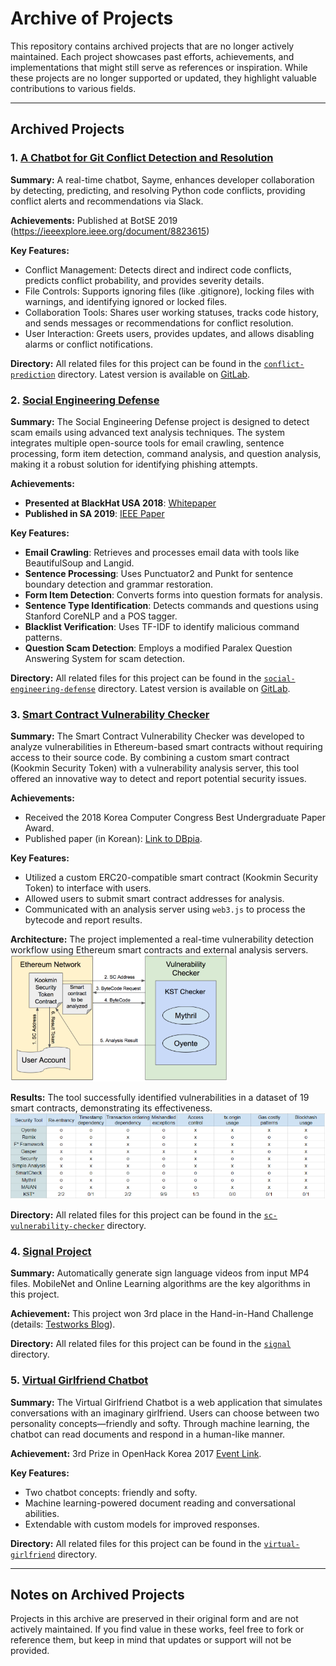 # Archive of Projects

This repository contains archived projects that are no longer actively maintained. Each project showcases past efforts, achievements, and implementations that might still serve as references or inspiration. While these projects are no longer supported or updated, they highlight valuable contributions to various fields.

---

## Archived Projects

### 1. [A Chatbot for Git Conflict Detection and Resolution](conflict-prediction/)

**Summary:** 
A real-time chatbot, Sayme, enhances developer collaboration by detecting, predicting, and resolving Python code conflicts, providing conflict alerts and recommendations via Slack.

**Achievements:** Published at BotSE 2019 (https://ieeexplore.ieee.org/document/8823615)

**Key Features:**

- Conflict Management: Detects direct and indirect code conflicts, predicts conflict probability, and provides severity details.
- File Controls: Supports ignoring files (like .gitignore), locking files with warnings, and identifying ignored or locked files.
- Collaboration Tools: Shares user working statuses, tracks code history, and sends messages or recommendations for conflict resolution.
- User Interaction: Greets users, provides updates, and allows disabling alarms or conflict notifications.

**Directory:** All related files for this project can be found in the [`conflict-prediction`](conflict-prediction/) directory. Latest version is available on [GitLab](https://gitlab.com/security-defenders/social-engineering-defense).

### 2. [Social Engineering Defense](social-engineering-defense/)

**Summary:** The Social Engineering Defense project is designed to detect scam emails using advanced text analysis techniques. The system integrates multiple open-source tools for email crawling, sentence processing, form item detection, command analysis, and question analysis, making it a robust solution for identifying phishing attempts.

**Achievements:**
- **Presented at BlackHat USA 2018**: [Whitepaper](https://i.blackhat.com/us-18/Thu-August-9/us-18-Harris-Catch-Me-Yes-We-Can-wp.pdf)  
- **Published in SA 2019**: [IEEE Paper](https://ieeexplore.ieee.org/abstract/document/8938036)  

**Key Features:**
- **Email Crawling**: Retrieves and processes email data with tools like BeautifulSoup and Langid.
- **Sentence Processing**: Uses Punctuator2 and Punkt for sentence boundary detection and grammar restoration.
- **Form Item Detection**: Converts forms into question formats for analysis.
- **Sentence Type Identification**: Detects commands and questions using Stanford CoreNLP and a POS tagger.
- **Blacklist Verification**: Uses TF-IDF to identify malicious command patterns.
- **Question Scam Detection**: Employs a modified Paralex Question Answering System for scam detection.

**Directory:** All related files for this project can be found in the [`social-engineering-defense`](social-engineering-defense/) directory. Latest version is available on [GitLab](https://gitlab.com/security-defenders/social-engineering-defense).

### 3. [Smart Contract Vulnerability Checker](sc-vulnerability-checker/)

**Summary:** The Smart Contract Vulnerability Checker was developed to analyze vulnerabilities in Ethereum-based smart contracts without requiring access to their source code. By combining a custom smart contract (Kookmin Security Token) with a vulnerability analysis server, this tool offered an innovative way to detect and report potential security issues.

**Achievements:**  
- Received the 2018 Korea Computer Congress Best Undergraduate Paper Award.  
- Published paper (in Korean): [Link to DBpia](http://www.dbpia.co.kr/Journal/ArticleDetail/NODE07503549).

**Key Features:**  
- Utilized a custom ERC20-compatible smart contract (Kookmin Security Token) to interface with users.  
- Allowed users to submit smart contract addresses for analysis.  
- Communicated with an analysis server using `web3.js` to process the bytecode and report results.  

**Architecture:** The project implemented a real-time vulnerability detection workflow using Ethereum smart contracts and external analysis servers.  
![Architecture](https://github.com/codingsoo/Archive/blob/main/sc-vulnerability-checker/architecture.PNG)

**Results:** The tool successfully identified vulnerabilities in a dataset of 19 smart contracts, demonstrating its effectiveness.  
![Results](https://github.com/codingsoo/Archive/blob/main/sc-vulnerability-checker/result.PNG)

**Directory:** All related files for this project can be found in the [`sc-vulnerability-checker`](sc-vulnerability-checker/) directory.

### 4. [Signal Project](signal/)

**Summary:** Automatically generate sign language videos from input MP4 files. MobileNet and Online Learning algorithms are the key algorithms in this project.

**Achievement:** This project won 3rd place in the Hand-in-Hand Challenge (details: [Testworks Blog](https://blog.testworks.co.kr/sign-language-data-hand-in-hand-challenge-3/)).

**Directory:** All related files for this project can be found in the [`signal`](signal/) directory.

### 5. [Virtual Girlfriend Chatbot](virtual-girlfriend/)

**Summary:** The Virtual Girlfriend Chatbot is a web application that simulates conversations with an imaginary girlfriend. Users can choose between two personality concepts—friendly and softy. Through machine learning, the chatbot can read documents and respond in a human-like manner.

**Achievement:** 3rd Prize in OpenHack Korea 2017 [Event Link](https://sigoss.github.io/hackathon2017/index.html).

**Key Features:**  
- Two chatbot concepts: friendly and softy.  
- Machine learning-powered document reading and conversational abilities.  
- Extendable with custom models for improved responses.

**Directory:** All related files for this project can be found in the [`virtual-girlfriend`](virtual-girlfriend/) directory.

---

## Notes on Archived Projects

Projects in this archive are preserved in their original form and are not actively maintained. If you find value in these works, feel free to fork or reference them, but keep in mind that updates or support will not be provided.
